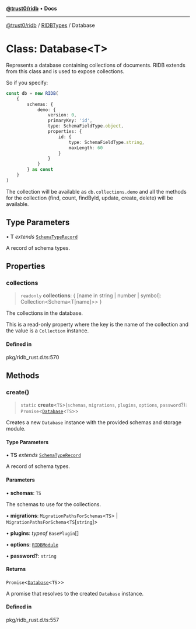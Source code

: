 [**@trust0/ridb**](../../../README.md) • **Docs**

***

[@trust0/ridb](../../../README.md) / [RIDBTypes](../README.md) / Database

# Class: Database\<T\>

Represents a database containing collections of documents.
RIDB extends from this class and is used to expose collections.

So if you specify:
```typescript
const db = new RIDB(
    {
        schemas: {
            demo: {
                version: 0,
                primaryKey: 'id',
                type: SchemaFieldType.object,
                properties: {
                    id: {
                        type: SchemaFieldType.string,
                        maxLength: 60
                    }
                }
            }
        } as const
    }
)
```

The collection will be available as `db.collections.demo` and all the methods for the collection (find, count, findById, update, create, delete) will be available.

## Type Parameters

• **T** *extends* [`SchemaTypeRecord`](../type-aliases/SchemaTypeRecord.md)

A record of schema types.

## Properties

### collections

> `readonly` **collections**: \{ \[name in string \| number \| symbol\]: Collection\<Schema\<T\[name\]\>\> \}

The collections in the database.

This is a read-only property where the key is the name of the collection and the value is a `Collection` instance.

#### Defined in

pkg/ridb\_rust.d.ts:570

## Methods

### create()

> `static` **create**\<`TS`\>(`schemas`, `migrations`, `plugins`, `options`, `password`?): `Promise`\<[`Database`](Database.md)\<`TS`\>\>

Creates a new `Database` instance with the provided schemas and storage module.

#### Type Parameters

• **TS** *extends* [`SchemaTypeRecord`](../type-aliases/SchemaTypeRecord.md)

A record of schema types.

#### Parameters

• **schemas**: `TS`

The schemas to use for the collections.

• **migrations**: `MigrationPathsForSchemas`\<`TS`\> \| `MigrationPathsForSchema`\<`TS`\[`string`\]\>

• **plugins**: *typeof* `BasePlugin`[]

• **options**: [`RIDBModule`](../type-aliases/RIDBModule.md)

• **password?**: `string`

#### Returns

`Promise`\<[`Database`](Database.md)\<`TS`\>\>

A promise that resolves to the created `Database` instance.

#### Defined in

pkg/ridb\_rust.d.ts:557
